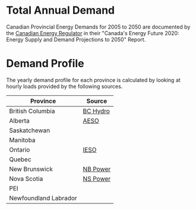 # Total Annual Demand
Canadian Provincial Energy Demands for 2005 to 2050 are documented by the [Canadian Energy Regulator](https://apps.cer-rec.gc.ca/ftrppndc/dflt.aspx?GoCTemplateCulture=en-CA) in their "Canada's Energy Future 2020: Energy Supply and Demand Projections to 2050" Report. 

# Demand Profile 
The yearly demand profile for each province is calculated by looking at hourly loads provided by the following sources. 

| Province              | Source |
|-----------------------|--------|
| British Columbia      | [BC Hydro](https://www.bchydro.com/energy-in-bc/operations/transmission/transmission-system/balancing-authority-load-data/historical-transmission-data.html) |
| Alberta               | [AESO](http://ets.aeso.ca/) |
| Saskatchewan          |  |
| Manitoba              |  |
| Ontario               | [IESO](http://reports.ieso.ca/public/Demand/) |
| Quebec                |  |
| New Brunswick         | [NB Power](http://tso.nbpower.com/Public/en/system_information_archive.aspx) |
| Nova Scotia           | [NS Power](https://www.nspower.ca/oasis/monthly-reports/hourly-total-net-nova-scotia-load) |
| PEI                   |  |
| Newfoundland Labrador |  |